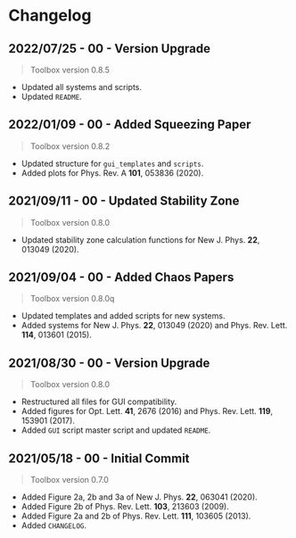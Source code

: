 # Changelog

## 2022/07/25 - 00 - Version Upgrade
> Toolbox version 0.8.5
* Updated all systems and scripts.
* Updated `README`.

## 2022/01/09 - 00 - Added Squeezing Paper
> Toolbox version 0.8.2
* Updated structure for `gui_templates` and `scripts`.
* Added plots for Phys. Rev. A **101**, 053836 (2020).

## 2021/09/11 - 00 - Updated Stability Zone
> Toolbox version 0.8.0
* Updated stability zone calculation functions for New J. Phys. **22**, 013049 (2020).

## 2021/09/04 - 00 - Added Chaos Papers
> Toolbox version 0.8.0q
* Updated templates and added scripts for new systems.
* Added systems for New J. Phys. **22**, 013049 (2020) and Phys. Rev. Lett. **114**, 013601 (2015).

## 2021/08/30 - 00 - Version Upgrade
> Toolbox version 0.8.0
* Restructured all files for GUI compatibility.
* Added figures for Opt. Lett. **41**, 2676 (2016) and Phys. Rev. Lett. **119**, 153901 (2017).
* Added `GUI` script master script and updated `README`.

## 2021/05/18 - 00 - Initial Commit
> Toolbox version 0.7.0
* Added Figure 2a, 2b and 3a of New J. Phys. **22**, 063041 (2020).
* Added Figure 2b of Phys. Rev. Lett. **103**, 213603 (2009).
* Added Figure 2a and 2b of Phys. Rev. Lett. **111**, 103605 (2013).
* Added `CHANGELOG`.